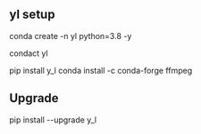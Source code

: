 ## yl setup

conda create -n yl python=3.8 -y

condact yl

pip install y_l
conda install -c conda-forge ffmpeg

## Upgrade

pip install --upgrade y_l

